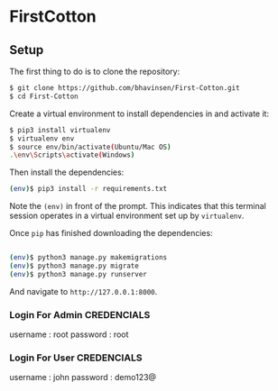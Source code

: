 # FirstCotton

## Setup

The first thing to do is to clone the repository:

```sh
$ git clone https://github.com/bhavinsen/First-Cotton.git
$ cd First-Cotton
```

Create a virtual environment to install dependencies in and activate it:

```sh
$ pip3 install virtualenv
$ virtualenv env
$ source env/bin/activate(Ubuntu/Mac OS)
.\env\Scripts\activate(Windows)
```

Then install the dependencies:

```sh
(env)$ pip3 install -r requirements.txt
```
Note the `(env)` in front of the prompt. This indicates that this terminal
session operates in a virtual environment set up by `virtualenv`.

Once `pip` has finished downloading the dependencies:
```sh

(env)$ python3 manage.py makemigrations
(env)$ python3 manage.py migrate
(env)$ python3 manage.py runserver
```
And navigate to `http://127.0.0.1:8000`.

### Login For Admin CREDENCIALS
username : root
password : root

### Login For User CREDENCIALS

username : john
password : demo123@
